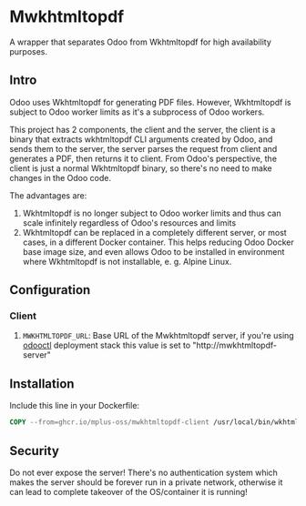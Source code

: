 # Mwkhtmltopdf

A wrapper that separates Odoo from Wkhtmltopdf for high availability purposes.

## Intro

Odoo uses Wkhtmltopdf for generating PDF files. However, Wkhtmltopdf is subject to Odoo worker limits as it's a subprocess of Odoo workers.

This project has 2 components, the client and the server, the client is a binary that extracts wkhtmltopdf CLI arguments created by Odoo, and sends them to the server, the server parses the request from client and generates a PDF, then returns it to client. From Odoo's perspective, the client is just a normal Wkhtmltopdf binary, so there's no need to make changes in the Odoo code.

The advantages are:

1. Wkhtmltopdf is no longer subject to Odoo worker limits and thus can scale infinitely regardless of Odoo's resources and limits
2. Wkhtmltopdf can be replaced in a completely different server, or most cases, in a different Docker container. This helps reducing Odoo Docker base image size, and even allows Odoo to be installed in environment where Wkhtmltopdf is not installable, e. g. Alpine Linux.

## Configuration

### Client

1. `MWKHTMLTOPDF_URL`: Base URL of the Mwkhtmltopdf server, if you're using [odooctl](https://github.com/mplus-oss/odoo) deployment stack this value is set to "http://mwkhtmltopdf-server"


## Installation

Include this line in your Dockerfile:

```Dockerfile
COPY --from=ghcr.io/mplus-oss/mwkhtmltopdf-client /usr/local/bin/wkhtmltopdf /usr/local/bin/wkhtmltopdf
```

## Security

Do not ever expose the server! There's no authentication system which makes the server should be forever run in a private network, otherwise it can lead to complete takeover of the OS/container it is running!